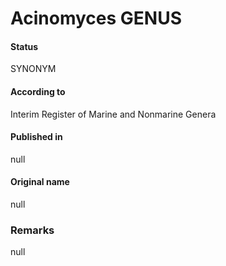 Acinomyces GENUS
=======

#### Status
SYNONYM

#### According to
Interim Register of Marine and Nonmarine Genera

#### Published in
null

#### Original name
null

### Remarks
null